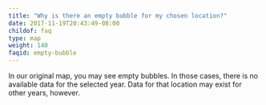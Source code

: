 ```yaml
---
title: "Why is there an empty bubble for my chosen location?"
date: 2017-11-19T20:43:49-08:00
childof: faq
type: map
weight: 140
faqid: empty-bubble
---
```

In our original map, you may see empty bubbles. In those cases, there is no available data for the selected year. Data for that location may exist for other years, however.
